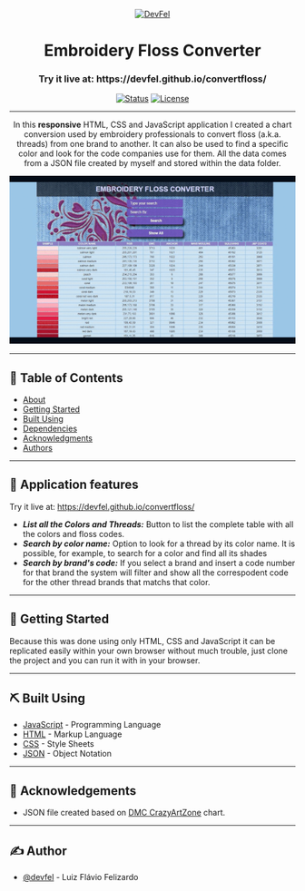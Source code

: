 <p align="center">
  <a href="https://devfel.com/" rel="noopener">
 <img  src="https://devfel.com/imgs/devfel-logo-01.JPG" alt="DevFel"></a>
</p>

<h1 align="center">Embroidery Floss Converter</h1>
<h3 align="center"> Try it live at: https://devfel.github.io/convertfloss/ </h3>

<div align="center">

[![Status](https://img.shields.io/badge/status-active-success.svg)]()
[![License](https://img.shields.io/badge/license-MIT-blue.svg)](/LICENSE)

</div>

---

<p align="center"> 
In this <b>responsive</b> HTML, CSS and JavaScript application I created a chart conversion used by embroidery professionals to convert floss (a.k.a. threads) from one brand to another. It can also be used to find a specific color and look for the code companies use for them. All the data comes from a JSON file created by myself and stored within the data folder.</p>

  <p align="center">
  <a href="" rel="noopener">
 <img  width="600px" src="./assets/convertfloss.gif" alt="Embroidery Floss Converter"></a>
</p>

---

## 📝 Table of Contents

- [About](#about)
- [Getting Started](#getting_started)
- [Built Using](#built_using)
- [Dependencies](#dependencies)
- [Acknowledgments](#acknowledgement)
- [Authors](#authors)

---

## 🧐 Application features <a name = "about"></a>

Try it live at: https://devfel.github.io/convertfloss/

- **_List all the Colors and Threads:_** Button to list the complete table with all the colors and floss codes.
- **_Search by color name:_** Option to look for a thread by its color name. It is possible, for example, to search for a color and find all its shades
- **_Search by brand's code:_** If you select a brand and insert a code number for that brand the system will filter and show all the correspodent code for the other thread brands that matchs that color.

---

## 🏁 Getting Started <a name = "getting_started"></a>

Because this was done using only HTML, CSS and JavaScript it can be replicated easily within your own browser without much trouble, just clone the project and you can run it with in your browser.

---

## ⛏️ Built Using <a name = "built_using"></a>

- [JavaScript](https://www.javascript.com/) - Programming Language
- [HTML](https://pt.wikipedia.org/wiki/HTML) - Markup Language
- [CSS](https://en.wikipedia.org/wiki/CSS) - Style Sheets
- [JSON](https://www.json.org/json-en.html) - Object Notation

---

## 🎉 Acknowledgements <a name = "acknowledgement"></a>

- JSON file created based on [DMC CrazyArtZone](http://dmc.crazyartzone.com/index.asp) chart.

---

## ✍️ Author <a name = "authors"></a>

- [@devfel](https://github.com/devfel) - Luiz Flávio Felizardo
